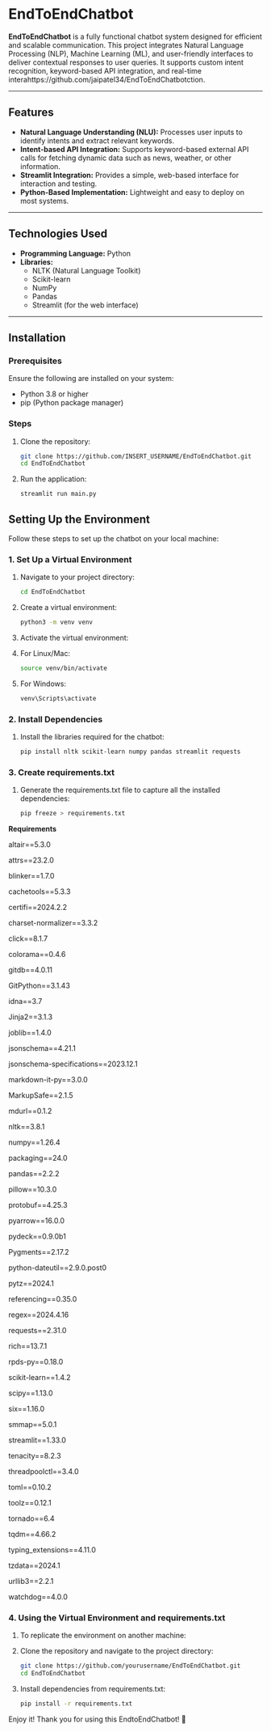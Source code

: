 # EndToEndChatbot

**EndToEndChatbot** is a fully functional chatbot system designed for efficient and scalable communication. This project integrates Natural Language Processing (NLP), Machine Learning (ML), and user-friendly interfaces to deliver contextual responses to user queries. It supports custom intent recognition, keyword-based API integration, and real-time interahttps://github.com/jaipatel34/EndToEndChatbotction.  

---

## Features
- **Natural Language Understanding (NLU):** Processes user inputs to identify intents and extract relevant keywords.
- **Intent-based API Integration:** Supports keyword-based external API calls for fetching dynamic data such as news, weather, or other information.
- **Streamlit Integration:** Provides a simple, web-based interface for interaction and testing.
- **Python-Based Implementation:** Lightweight and easy to deploy on most systems.

---

## Technologies Used
- **Programming Language:** Python
- **Libraries:**
  - NLTK (Natural Language Toolkit)
  - Scikit-learn
  - NumPy
  - Pandas
  - Streamlit (for the web interface)

---

## Installation

### Prerequisites
Ensure the following are installed on your system:
- Python 3.8 or higher
- pip (Python package manager)

### Steps
1. Clone the repository:
   ```bash
   git clone https://github.com/INSERT_USERNAME/EndToEndChatbot.git
   cd EndToEndChatbot

2. Run the application:
   ```bash
   streamlit run main.py


## Setting Up the Environment

Follow these steps to set up the chatbot on your local machine:

### 1. Set Up a Virtual Environment
1. Navigate to your project directory:
   ```bash
   cd EndToEndChatbot
2. Create a virtual environment:
   ```bash
   python3 -m venv venv
3. Activate the virtual environment:

3. For Linux/Mac:
   ```bash
   source venv/bin/activate

3. For Windows:
   ```bash
   venv\Scripts\activate

### 2. Install Dependencies
1. Install the libraries required for the chatbot:
   ```bash
   pip install nltk scikit-learn numpy pandas streamlit requests


### 3. Create requirements.txt
1. Generate the requirements.txt file to capture all the installed dependencies:
   ```bash
   pip freeze > requirements.txt


**Requirements**

altair==5.3.0

attrs==23.2.0

blinker==1.7.0

cachetools==5.3.3

certifi==2024.2.2

charset-normalizer==3.3.2

click==8.1.7

colorama==0.4.6

gitdb==4.0.11

GitPython==3.1.43

idna==3.7

Jinja2==3.1.3

joblib==1.4.0

jsonschema==4.21.1

jsonschema-specifications==2023.12.1

markdown-it-py==3.0.0

MarkupSafe==2.1.5

mdurl==0.1.2

nltk==3.8.1

numpy==1.26.4

packaging==24.0

pandas==2.2.2

pillow==10.3.0

protobuf==4.25.3

pyarrow==16.0.0

pydeck==0.9.0b1

Pygments==2.17.2

python-dateutil==2.9.0.post0

pytz==2024.1

referencing==0.35.0

regex==2024.4.16

requests==2.31.0

rich==13.7.1

rpds-py==0.18.0

scikit-learn==1.4.2

scipy==1.13.0

six==1.16.0

smmap==5.0.1

streamlit==1.33.0

tenacity==8.2.3

threadpoolctl==3.4.0

toml==0.10.2

toolz==0.12.1

tornado==6.4

tqdm==4.66.2

typing_extensions==4.11.0

tzdata==2024.1

urllib3==2.2.1

watchdog==4.0.0

### 4. Using the Virtual Environment and requirements.txt
1. To replicate the environment on another machine:

1. Clone the repository and navigate to the project directory:
   ```bash
   git clone https://github.com/yourusername/EndToEndChatbot.git
   cd EndToEndChatbot

2. Install dependencies from requirements.txt:
   ```bash
   pip install -r requirements.txt

Enjoy it!
Thank you for using this EndtoEndChatbot! 🎉
